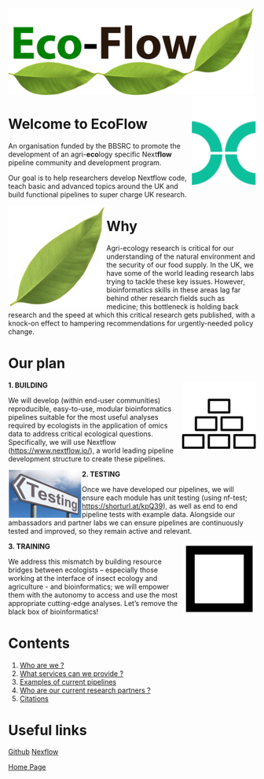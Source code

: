 <img width="500" src="./bitmap2.png" />

<img align="right" width="130" src="./img/nextflowlogoTopmargin.png" style="border: 30px white;"  />

# Welcome to EcoFlow

An organisation funded by the BBSRC to promote the development of an agri-**eco**logy specific Next**flow** pipeline community and development program.

Our goal is to help researchers develop Nextflow code, teach basic and advanced topics around the UK and build functional pipelines to super charge UK research.

<img align="left" width="200" src="./img/leaf.png"  style="border: 30px black;" />

# Why

Agri-ecology research is critical for our understanding of the natural environment and the security of our food supply. In the UK, we have some of the world leading research labs trying to tackle these key issues. However, bioinformatics skills in these areas lag far behind other research fields such as medicine; this bottleneck is holding back research and the speed at which this critical research gets published, with a knock-on effect to hampering recommendations for urgently-needed policy change.

# Our plan

<img align="right" width="150" src="./img/building_headspace.png" style="border: 30px white;" />

 **1. BUILDING**

We will develop (within end-user communities) reproducible, easy-to-use, modular bioinformatics pipelines suitable for the most useful analyses required by ecologists in the application of omics data to address critical ecological questions. Specifically, we will use Nextflow (https://www.nextflow.io/), a world leading pipeline development structure to create these pipelines.

<img align="left" width="150" src="./img/testing.png" style="border: 30px white;" />

 **2. TESTING**

Once we have developed our pipelines, we will ensure each module has unit testing (using nf-test; https://shorturl.at/kpQ39), as well as end to end pipeline tests with example data. Alongside our ambassadors and partner labs we can ensure pipelines are continuously tested and improved, so they remain active and relevant. 

<img align="right" width="150" src="./img/blackbox.png" style="border: 30px white;" />

 **3. TRAINING**

We address this mismatch by building resource bridges between ecologists – especially those working at the interface of insect ecology and agriculture - and bioinformatics; we will empower them with the autonomy to access and use the most appropriate cutting-edge analyses. Let’s remove the black box of bioinformatics!



# Contents

1. [Who are we ?](about.md)
2. [What services can we provide ?](services.md)
3. [Examples of current pipelines](pipelines.md)
4. [Who are our current research partners ?](partners.md)
5. [Citations](citations.md)

# Useful links

[Github](https://github.com/Eco-Flow/Eco-Flow.github.io)
[Nexflow](https://www.nextflow.io/)



[Home Page](home.md)
